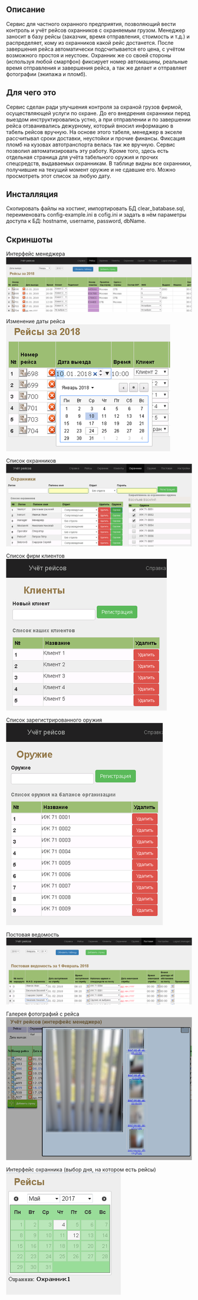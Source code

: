 ## Описание
Сервис для частного охранного предприятия, позволяющий вести контроль и учёт рейсов охранников с охраняемым грузом. Менеджер заносит в базу рейсы (заказчик, время отправления, стоимость и т.д.) и распределяет, кому из охранников какой рейс достанется. После завершения рейса автоматически подсчитывается его цена, с учётом возможного простоя и неустоек. Охранник же со своей стороны (используя любой смартфон) фиксирует номер автомашины, реальные время отправления и завершения рейса, а так же делает и отправляет фотографии (экипажа и пломб). 


## Для чего это
Сервис сделан ради улучшения контроля за охраной грузов фирмой, осуществляющей услуги по охране. До его внедрения охранники перед выездом инструктировались устно, а при отправлении и по завершении рейса отзванивались дежурному, который вносил информацию в табель рейсов вручную. На основе этого табеля, менеджер в экселе рассчитывал сроки доставки, неустойки и прочие финансы. Фиксация пломб на кузовах автотранспорта велась так же вручную. Сервис позволил автоматизировать эту работу. Кроме того, здесь есть отдельная страница для учёта табельного оружия и прочих спецсредств, выдаваемых охранникам. В таблице видны все охранники, получившие на текущий момент оружие и не сдавшие его. Можно просмотреть этот список за любую дату.

## Инсталляция
Скопировать файлы на хостинг, импортировать БД clear_batabase.sql, переименовать config-example.ini в cofig.ini и задать в нём параметры доступа к БД: hostname, username, password, dbName.

## Скриншоты
Интерфейс менеджера  
![Интерфейс менеджера](screenshots/Manager1.png)

Изменение даты рейса  
![Изменеие даты рейса](screenshots/Manager2.png)

Список охранников  
![Список охранников](screenshots/Guards.png)

Список фирм клиентов  
![Список фирм клиентов](screenshots/Clients.png)

Список зарегистрированного оружия  
![Список фирм клиентов](screenshots/Guns.png)

Постовая ведомость  
![Список фирм клиентов](screenshots/Sentry.png)

Галерея фотографий с рейса  
![Галерея фотографий с рейса](screenshots/Manager5.png)

Интерфейс охранника (выбор дня, на котором есть рейсы)  
![Интерфейс охранника (выбор дня, на котором есть рейсы)](screenshots/Guard1.png)